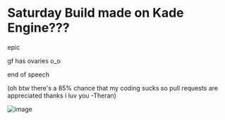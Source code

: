 # Saturday Build made on Kade Engine???

epic

gf has ovaries o_o

end of speech

(oh btw there's a 85% chance that my coding sucks so pull requests are appreciated thanks i luv you -Theran)

![image](https://media.discordapp.net/attachments/853732514605695040/885008644628951070/Untitled1637_20210715022159-1.png?width=635&height=670)

